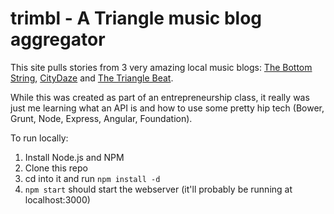 trimbl - A Triangle music blog aggregator
======
This site pulls stories from 3 very amazing local music blogs: [The Bottom String](http://thebottomstring.blogspot.com/), [CityDaze](http://citydazemusic.com/) and [The Triangle Beat](http://www.thetrianglebeat.com/).

While this was created as part of an entrepreneurship class, it really was just me learning what an API is and how to use some pretty hip tech (Bower, Grunt, Node, Express, Angular, Foundation).

To run locally:

1. Install Node.js and NPM
2. Clone this repo
3. cd into it and run `npm install -d`
4. `npm start` should start the webserver (it'll probably be running at localhost:3000)
